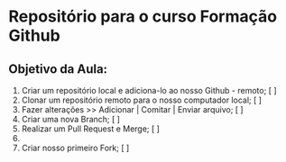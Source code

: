 # Repositório para o curso Formação Github

## Objetivo da Aula:

1. Criar um repositório local e adiciona-lo ao nosso Github - remoto; [ ]
2. Clonar um repositório remoto para o nosso computador local; [ ] 
3. Fazer alterações >> Adicionar | Comitar | Enviar arquivo; [ ] 
4. Criar uma nova Branch; [ ]
5. Realizar um Pull Request e Merge; [ ]
6.
7. Criar nosso primeiro Fork; [ ] 